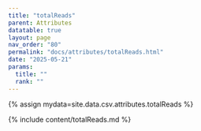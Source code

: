 ```yaml
---
title: "totalReads"
parent: Attributes
datatable: true
layout: page
nav_order: "80"
permalink: "docs/attributes/totalReads.html"
date: "2025-05-21"
params:
  title: ""
  rank: ""
---
```

{% assign mydata=site.data.csv.attributes.totalReads %} 

{% include content/totalReads.md %}
